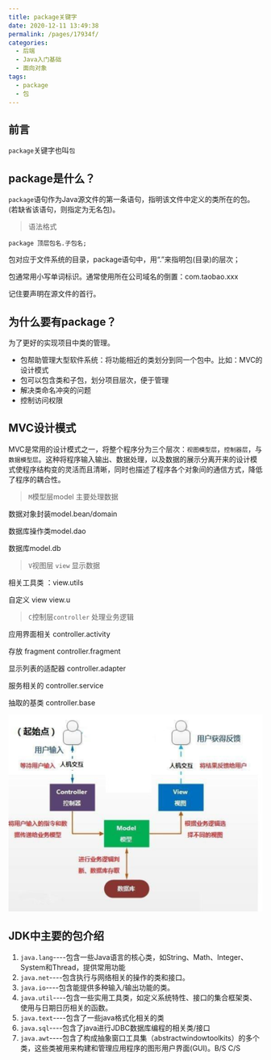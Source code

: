 ```yaml
---
title: package关键字
date: 2020-12-11 13:49:38
permalink: /pages/17934f/
categories: 
  - 后端
  - Java入门基础
  - 面向对象
tags: 
  - package
  - 包
---
```


## 前言

`package`关键字也叫`包`



## package是什么？

`package`语句作为Java源文件的第一条语句，指明该文件中定义的类所在的包。(若缺省该语句，则指定为无名包)。



> 语法格式

```
package 顶层包名.子包名;
```

包对应于文件系统的目录，package语句中，用“.”来指明包(目录)的层次；

包通常用小写单词标识。通常使用所在公司域名的倒置：com.taobao.xxx

记住要声明在源文件的首行。



## 为什么要有package？

为了更好的实现项目中类的管理。

- 包帮助管理大型软件系统：将功能相近的类划分到同一个包中。比如：MVC的设计模式
- 包可以包含类和子包，划分项目层次，便于管理
- 解决类命名冲突的问题
- 控制访问权限



## MVC设计模式

MVC是常用的设计模式之一，将整个程序分为三个层次：`视图模型层`，`控制器层`，与`数据模型层`。这种将程序输入输出、数据处理，以及数据的展示分离开来的设计模式使程序结构变的灵活而且清晰，同时也描述了程序各个对象间的通信方式，降低了程序的耦合性。



> `M`模型层model 主要处理数据

数据对象封装model.bean/domain

数据库操作类model.dao

数据库model.db



> `V`视图层 `view` 显示数据

相关工具类 ：view.utils

自定义 view view.u



> `C`控制层`controller` 处理业务逻辑

应用界面相关 controller.activity

存放 fragment controller.fragment

显示列表的适配器 controller.adapter

服务相关的 controller.service

抽取的基类 controller.base





![image-20201211135942957](https://raw.githubusercontent.com/SaulJWu/images/main/20201211135943.png)



## JDK中主要的包介绍

1. `java.lang`----包含一些Java语言的核心类，如String、Math、Integer、System和Thread，提供常用功能
2. `java.net`----包含执行与网络相关的操作的类和接口。
3. `java.io`----包含能提供多种输入/输出功能的类。
4. `java.util`----包含一些实用工具类，如定义系统特性、接口的集合框架类、使用与日期日历相关的函数。
5. `java.text`----包含了一些java格式化相关的类
6. `java.sql`----包含了java进行JDBC数据库编程的相关类/接口
7. `java.awt`----包含了构成抽象窗口工具集（abstractwindowtoolkits）的多个类，这些类被用来构建和管理应用程序的图形用户界面(GUI)。B/S  C/S